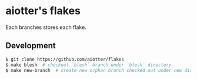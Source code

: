 aiotter's flakes
=====
Each branches stores each flake.

## Development

```bash
$ git clone https://github.com/aiotter/flakes
$ make blesh  # checkout `blesh` branch under `blesh` directory
$ make new-branch  # create new orphan branch checked out under new directory
```
